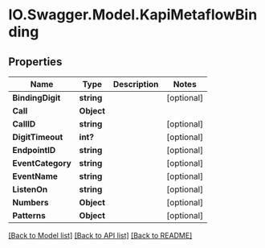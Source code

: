 # IO.Swagger.Model.KapiMetaflowBinding
## Properties

Name | Type | Description | Notes
------------ | ------------- | ------------- | -------------
**BindingDigit** | **string** |  | [optional] 
**Call** | **Object** |  | 
**CallID** | **string** |  | [optional] 
**DigitTimeout** | **int?** |  | [optional] 
**EndpointID** | **string** |  | [optional] 
**EventCategory** | **string** |  | [optional] 
**EventName** | **string** |  | [optional] 
**ListenOn** | **string** |  | [optional] 
**Numbers** | **Object** |  | [optional] 
**Patterns** | **Object** |  | [optional] 

[[Back to Model list]](../README.md#documentation-for-models) [[Back to API list]](../README.md#documentation-for-api-endpoints) [[Back to README]](../README.md)

